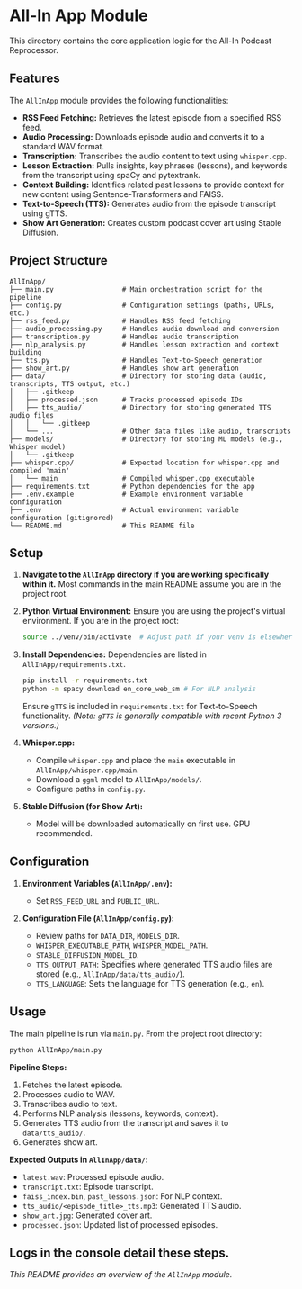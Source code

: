 # All-In App Module

This directory contains the core application logic for the All-In Podcast Reprocessor.

## Features

The `AllInApp` module provides the following functionalities:
*   **RSS Feed Fetching:** Retrieves the latest episode from a specified RSS feed.
*   **Audio Processing:** Downloads episode audio and converts it to a standard WAV format.
*   **Transcription:** Transcribes the audio content to text using `whisper.cpp`.
*   **Lesson Extraction:** Pulls insights, key phrases (lessons), and keywords from the transcript using spaCy and pytextrank.
*   **Context Building:** Identifies related past lessons to provide context for new content using Sentence-Transformers and FAISS.
*   **Text-to-Speech (TTS):** Generates audio from the episode transcript using gTTS.
*   **Show Art Generation:** Creates custom podcast cover art using Stable Diffusion.

## Project Structure

```
AllInApp/
├── main.py                 # Main orchestration script for the pipeline
├── config.py               # Configuration settings (paths, URLs, etc.)
├── rss_feed.py             # Handles RSS feed fetching
├── audio_processing.py     # Handles audio download and conversion
├── transcription.py        # Handles audio transcription
├── nlp_analysis.py         # Handles lesson extraction and context building
├── tts.py                  # Handles Text-to-Speech generation
├── show_art.py             # Handles show art generation
├── data/                   # Directory for storing data (audio, transcripts, TTS output, etc.)
│   ├── .gitkeep
│   ├── processed.json      # Tracks processed episode IDs
│   ├── tts_audio/          # Directory for storing generated TTS audio files
│   │   └── .gitkeep
│   └── ...                 # Other data files like audio, transcripts
├── models/                 # Directory for storing ML models (e.g., Whisper model)
│   └── .gitkeep
├── whisper.cpp/            # Expected location for whisper.cpp and compiled 'main'
│   └── main                # Compiled whisper.cpp executable
├── requirements.txt        # Python dependencies for the app
├── .env.example            # Example environment variable configuration
├── .env                    # Actual environment variable configuration (gitignored)
└── README.md               # This README file
```

## Setup

1.  **Navigate to the `AllInApp` directory if you are working specifically within it.** Most commands in the main README assume you are in the project root.

2.  **Python Virtual Environment:**
    Ensure you are using the project's virtual environment. If you are in the project root:
    ```bash
    source ../venv/bin/activate  # Adjust path if your venv is elsewhere
    ```

3.  **Install Dependencies:**
    Dependencies are listed in `AllInApp/requirements.txt`.
    ```bash
    pip install -r requirements.txt
    python -m spacy download en_core_web_sm # For NLP analysis
    ```
    Ensure `gTTS` is included in `requirements.txt` for Text-to-Speech functionality. *(Note: `gTTS` is generally compatible with recent Python 3 versions.)*

4.  **Whisper.cpp:**
    - Compile `whisper.cpp` and place the `main` executable in `AllInApp/whisper.cpp/main`.
    - Download a `ggml` model to `AllInApp/models/`.
    - Configure paths in `config.py`.

5.  **Stable Diffusion (for Show Art):**
    - Model will be downloaded automatically on first use. GPU recommended.

## Configuration

1.  **Environment Variables (`AllInApp/.env`):**
    - Set `RSS_FEED_URL` and `PUBLIC_URL`.

2.  **Configuration File (`AllInApp/config.py`):**
    - Review paths for `DATA_DIR`, `MODELS_DIR`.
    - `WHISPER_EXECUTABLE_PATH`, `WHISPER_MODEL_PATH`.
    - `STABLE_DIFFUSION_MODEL_ID`.
    - `TTS_OUTPUT_PATH`: Specifies where generated TTS audio files are stored (e.g., `AllInApp/data/tts_audio/`).
    - `TTS_LANGUAGE`: Sets the language for TTS generation (e.g., `en`).

## Usage

The main pipeline is run via `main.py`. From the project root directory:
```bash
python AllInApp/main.py
```

**Pipeline Steps:**
1.  Fetches the latest episode.
2.  Processes audio to WAV.
3.  Transcribes audio to text.
4.  Performs NLP analysis (lessons, keywords, context).
5.  Generates TTS audio from the transcript and saves it to `data/tts_audio/`.
6.  Generates show art.

**Expected Outputs in `AllInApp/data/`:**
*   `latest.wav`: Processed episode audio.
*   `transcript.txt`: Episode transcript.
*   `faiss_index.bin`, `past_lessons.json`: For NLP context.
*   `tts_audio/<episode_title>_tts.mp3`: Generated TTS audio.
*   `show_art.jpg`: Generated cover art.
*   `processed.json`: Updated list of processed episodes.

Logs in the console detail these steps.
---
*This README provides an overview of the `AllInApp` module.*
